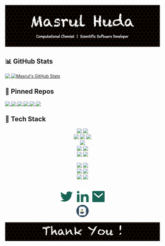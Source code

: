 <!-- Theme: https://github.com/anuraghazra/github-readme-stats --> 

<img src="welcome.jpg" alt="drawing" width="800"/>

## :bar_chart: GitHub Stats

<a href="https://github.com/masrul/masrul">
  <img align="center" src="https://github-readme-stats.vercel.app/api/top-langs/?username=masrul&hide=roff,tex&theme=radical&langs_count=3" />
</a>
<a href="https://github.com/masrul/masrul">
  <img align="center" src="https://github-readme-stats.vercel.app/api?username=masrul&show_icons=true&line_height=27&count_private=true&theme=radical" alt="Masrul's GitHub Stats" />
</a>


 
## :link: Pinned Repos 

<a href="https://github.com/masrul/GenTopo">
  <img align="center" src="https://github-readme-stats.vercel.app/api/pin/?username=masrul&repo=GenTopo&hide=description&theme=radical" />
</a>

<a href="https://github.com/masrul/GMXFit">
  <img align="center" src="https://github-readme-stats.vercel.app/api/pin/?username=masrul&repo=GMXFit&hide=description&theme=radical" />
</a>


<a href="https://github.com/masrul/BibtexFixer">
  <img align="center" src="https://github-readme-stats.vercel.app/api/pin/?username=masrul&repo=BibtexFixer&hide=description&theme=radical" />
</a>

<a href="https://github.com/masrul/OverLapRemover">
  <img align="center" src="https://github-readme-stats.vercel.app/api/pin/?username=masrul&repo=OverLapRemover&hide=description&theme=radical" />
</a>

<a href="https://github.com/masrul/DSMC">
  <img align="center" src="https://github-readme-stats.vercel.app/api/pin/?username=masrul&repo=DSMC&hide=description&theme=radical" />
</a>

<a href="https://github.com/masrul/Parallel-Computing-MPI">
  <img align="center" src="https://github-readme-stats.vercel.app/api/pin/?username=masrul&repo=Parallel-Computing-MPI&hide=description&theme=radical" />
</a>


## 🔧 Tech Stack

<p align="center">
<img src="https://img.shields.io/badge/OS-Linux-information?style=flat&logo=linux&logoColor=white" height="25">
<img src="https://img.shields.io/badge/OS-macOS-information?style=flat&logo=Apple" height="25">
<br />
<img src="https://img.shields.io/badge/Lang-c++-information?style=flat&logo=c%2B%2B" height="25">
<img src="https://img.shields.io/badge/Lang-python-information?style=flat&logo=python&logoColor=white" height="25">
<img src="https://img.shields.io/badge/Lang-Fortran-informational?style=flat&logo=Fortran&logoColor=white&color=green" height="25">
<br />
<img src="https://img.shields.io/badge/HPC-MPI/OpenMP/OpenACC-informational?style=flat&logo=gnu-bash&logoColor=white&color=2bbc8a" height="25"> 
<br/>
<img src="https://img.shields.io/badge/IDE-VIM-informational?style=flat&logo=vim&logoColor=white&color=2bbc8a" height="25">
<img src="https://img.shields.io/badge/Shell-Bash-informational?style=flat&logo=gnu-bash&logoColor=white&color=2bbc8a" height="25">
<br />
<img src="https://img.shields.io/badge/-GitHub-05122A?style=flat&logo=github" height="25">
<img src="https://img.shields.io/badge/-Git-05122A?style=flat&logo=git&logoColor=white" height="25">

<br />
<br />
<img src="https://img.shields.io/badge/Simulation-Gromacs-informational?style=flat&logo=&logoColor=white&color=red" height="25">
<img src="https://img.shields.io/badge/Simulation-LAMMPS-informational?style=flat&logo=&logoColor=white&color=2bbc8a" height="25">

<br />
<img src="https://img.shields.io/badge/Simulation-Gaussian-informational?style=flat&logo=&logoColor=white&color=red" height="25">
<img src="https://img.shields.io/badge/Simulation-CP2K-informational?style=flat&logo=&logoColor=white&color=2bbc8a" height="25">

<br />
<img src="https://img.shields.io/badge/Render-VMD-informational?style=flat&logo=&logoColor=white&color=red" height="25">
<img src="https://img.shields.io/badge/Render-Blender-informational?style=flat&logo=Blender&logoColor=white&color=red" height="25">

</p>




## 

<!-- https://github.com/jayehernandez/jayehernandez/blob/main/README.md -->
<p align="center">
  <p align="center">
    <a href="https://twitter.com/iMasrulHuda" alt="Twitter"><img src="./twitter-fill.svg"></a>
    <a href="https://www.linkedin.com/in/masrulhuda/" alt="Linkedin"><img src="./linkedin-fill.svg"></a>
    <a href="mailto:mmh568@msstate.edu" alt="Contact me"><img src="./mail-fill.svg"></a>
    <br />
    <a href="https://github.com/masrul/masrul/blob/main/MasrulHuda-CV.pdf" alt="Contact me"><img src="./cv.svg" width="40"></a>
  </p>
</p>
<img src="thanks.jpg" alt="drawing" width="800"/>

